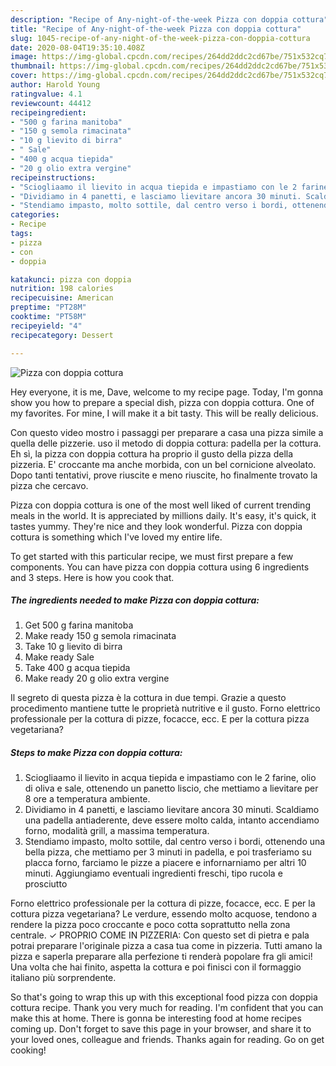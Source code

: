 ```yaml
---
description: "Recipe of Any-night-of-the-week Pizza con doppia cottura"
title: "Recipe of Any-night-of-the-week Pizza con doppia cottura"
slug: 1045-recipe-of-any-night-of-the-week-pizza-con-doppia-cottura
date: 2020-08-04T19:35:10.408Z
image: https://img-global.cpcdn.com/recipes/264dd2ddc2cd67be/751x532cq70/pizza-con-doppia-cottura-recipe-main-photo.jpg
thumbnail: https://img-global.cpcdn.com/recipes/264dd2ddc2cd67be/751x532cq70/pizza-con-doppia-cottura-recipe-main-photo.jpg
cover: https://img-global.cpcdn.com/recipes/264dd2ddc2cd67be/751x532cq70/pizza-con-doppia-cottura-recipe-main-photo.jpg
author: Harold Young
ratingvalue: 4.1
reviewcount: 44412
recipeingredient:
- "500 g farina manitoba"
- "150 g semola rimacinata"
- "10 g lievito di birra"
- " Sale"
- "400 g acqua tiepida"
- "20 g olio extra vergine"
recipeinstructions:
- "Sciogliaamo il lievito in acqua tiepida e impastiamo con le 2 farine, olio di oliva e sale, ottenendo un panetto liscio, che mettiamo a lievitare per 8 ore a temperatura ambiente."
- "Dividiamo in 4 panetti, e lasciamo lievitare ancora 30 minuti. Scaldiamo una padella antiaderente, deve essere molto calda, intanto accendiamo forno, modalità grill, a massima temperatura."
- "Stendiamo impasto, molto sottile, dal centro verso i bordi, ottenendo una bella pizza, che mettiamo per 3 minuti in padella, e poi trasferiamo su placca forno, farciamo le pizze a piacere e infornarniamo per altri 10 minuti. Aggiungiamo eventuali ingredienti freschi, tipo rucola e prosciutto"
categories:
- Recipe
tags:
- pizza
- con
- doppia

katakunci: pizza con doppia 
nutrition: 198 calories
recipecuisine: American
preptime: "PT28M"
cooktime: "PT58M"
recipeyield: "4"
recipecategory: Dessert

---
```



![Pizza con doppia cottura](https://img-global.cpcdn.com/recipes/264dd2ddc2cd67be/751x532cq70/pizza-con-doppia-cottura-recipe-main-photo.jpg)

Hey everyone, it is me, Dave, welcome to my recipe page. Today, I'm gonna show you how to prepare a special dish, pizza con doppia cottura. One of my favorites. For mine, I will make it a bit tasty. This will be really delicious.

Con questo video mostro i passaggi per preparare a casa una pizza simile a quella delle pizzerie. uso il metodo di doppia cottura: padella per la cottura. Eh sì, la pizza con doppia cottura ha proprio il gusto della pizza della pizzeria. E&#39; croccante ma anche morbida, con un bel cornicione alveolato. Dopo tanti tentativi, prove riuscite e meno riuscite, ho finalmente trovato la pizza che cercavo.

Pizza con doppia cottura is one of the most well liked of current trending meals in the world. It is appreciated by millions daily. It's easy, it's quick, it tastes yummy. They're nice and they look wonderful. Pizza con doppia cottura is something which I've loved my entire life.


To get started with this particular recipe, we must first prepare a few components. You can have pizza con doppia cottura using 6 ingredients and 3 steps. Here is how you cook that.

<!--inarticleads1-->

##### The ingredients needed to make Pizza con doppia cottura:

1. Get 500 g farina manitoba
1. Make ready 150 g semola rimacinata
1. Take 10 g lievito di birra
1. Make ready  Sale
1. Take 400 g acqua tiepida
1. Make ready 20 g olio extra vergine


Il segreto di questa pizza è la cottura in due tempi. Grazie a questo procedimento mantiene tutte le proprietà nutritive e il gusto. Forno elettrico professionale per la cottura di pizze, focacce, ecc. E per la cottura pizza vegetariana? 

<!--inarticleads2-->

##### Steps to make Pizza con doppia cottura:

1. Sciogliaamo il lievito in acqua tiepida e impastiamo con le 2 farine, olio di oliva e sale, ottenendo un panetto liscio, che mettiamo a lievitare per 8 ore a temperatura ambiente.
1. Dividiamo in 4 panetti, e lasciamo lievitare ancora 30 minuti. Scaldiamo una padella antiaderente, deve essere molto calda, intanto accendiamo forno, modalità grill, a massima temperatura.
1. Stendiamo impasto, molto sottile, dal centro verso i bordi, ottenendo una bella pizza, che mettiamo per 3 minuti in padella, e poi trasferiamo su placca forno, farciamo le pizze a piacere e infornarniamo per altri 10 minuti. Aggiungiamo eventuali ingredienti freschi, tipo rucola e prosciutto


Forno elettrico professionale per la cottura di pizze, focacce, ecc. E per la cottura pizza vegetariana? Le verdure, essendo molto acquose, tendono a rendere la pizza poco croccante e poco cotta soprattutto nella zona centrale. ✓ PROPRIO COME IN PIZZERIA: Con questo set di pietra e pala potrai preparare l&#39;originale pizza a casa tua come in pizzeria. Tutti amano la pizza e saperla preparare alla perfezione ti renderà popolare fra gli amici! Una volta che hai finito, aspetta la cottura e poi finisci con il formaggio italiano più sorprendente. 

So that's going to wrap this up with this exceptional food pizza con doppia cottura recipe. Thank you very much for reading. I'm confident that you can make this at home. There is gonna be interesting food at home recipes coming up. Don't forget to save this page in your browser, and share it to your loved ones, colleague and friends. Thanks again for reading. Go on get cooking!
